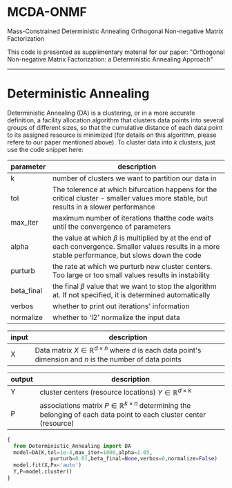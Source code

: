 # MCDA-ONMF
Mass-Constrained Deterministic Annealing Orthogonal Non-negative Matrix Factorization

This code is presented as supplimentary material for our paper:
"Orthogonal Non-negative Matrix Factorization: a Deterministic Annealing Approach"

------------------------------------------------------------
# Deterministic Annealing
Deterministic Annealing (DA) is a clustering, or in a more accurate definition, a facility allocation algorithm that clusters data points into several groups of different sizes, so that the cumulative distance of each data point to its assigned resource is minimized (for details on this algorithm, please refere to our paper mentioned above). To cluster data into $k$ clusters, just use the code snippet here:


| parameter      | description |
| ----------- | ----------- |
| k      | number of clusters we want to partition our data in       |
| tol   | The tolerence at which bifurcation happens for the critical cluster - smaller values more stable, but results in a slower performance        |
| max_iter   | maximum number of iterations thatthe code waits until the convergence of parameters        |
| alpha   | the value at which $\beta$ is multiplied by at the end of each convergence. Smaller values results in a more stable performance, but slows down the code        |
| purturb   | the rate at which we purturb new cluster centers. Too large or too small values results in instability        |
| beta_final   | the final $\beta$ value that we want to stop the algorithm at. If not specified, it is determined automatically        |
| verbos   | whether to print out iterations' information         |
| normalize   | whether to 'l2' normalize the input data        |

| input   | description        |
| ----------- | ----------- |
| X | Data matrix $X \in \mathbb{R}^{d \times n}$ where $d$ is each data point's dimension and $n$ is the number of data points|


| output   | description        |
| ----------- | ----------- |
| Y | cluster centers (resource locations) $Y \in \mathbb{R}^{d \times k}$ |
| P | associations matrix $P \in \mathbb{R}^{k \times n}$ determining the belonging of each data point to each cluster center (resource)|

```python
{ 
  from Deterministic_Annealing import DA
  model=DA(K,tol=1e-4,max_iter=1000,alpha=1.05,
              purturb=0.01,beta_final=None,verbos=0,normalize=False)
  model.fit(X,Px='auto')
  Y,P=model.cluster()
}
```
